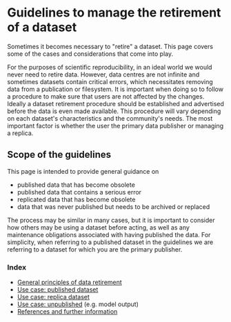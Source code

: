 # Guidelines to manage the retirement of a dataset

Sometimes it becomes necessary to "retire" a dataset. This page covers some of the cases and considerations that come into play.

For the purposes of scientific reproducibility, in an ideal world we would never need to retire data. However, data centres are not infinite and sometimes datasets contain critical errors, which necessitates removing data from a publication or filesystem.
It is important when doing so to follow a procedure to make sure that users are not affected by the changes. Ideally a dataset retirement procedure should be established and advertised before the data is even made available. This procedure will vary depending on each dataset's characteristics and the community's needs. The most important factor is whether the user the primary data publisher or managing a replica.  

## Scope of the guidelines

This page is intended to provide general guidance on
* published data that has become obsolete
* published data that contains a serious error
* replicated data that has become obsolete
* data that was never published but needs to be archived or replaced

The process may be similar in many cases, but it is important to consider how others may be using a dataset before acting, as well as any maintenance obligations associated with having published the data.
For simplicity, when referring to a published dataset in the guidelines we are referring to a dataset for which you are the primary publisher.

### Index
* [General principles of data retirement](retire-principles.md)
* [Use case: published dataset](retire-published.md)
* [Use case: replica dataset](retire-replica.md)
* [Use case: unpublished](retire-unpublished.md) (e.g. model output)
* [References and further information](retire-references.md)

